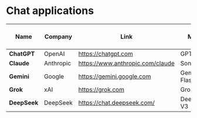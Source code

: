 # Chat applications

| Name              | Company         | Link                            | Model        | Ext API calls |
|-------------------|-----------------|---------------------------------|-------------|---------------|
| **ChatGPT**       | OpenAI          | https://chatgpt.com              | GPT-5       | Yes           |
| **Claude**        | Anthropic       | https://www.anthropic.com/claude | Sonnet 4    | Yes           |
| **Gemini**        | Google          | https://gemini.google.com        | Gemini 2.5 Flash | Yes           |
| **Grok**          | xAI             | https://grok.com                 | Grok 4      | Yes           |
| **DeepSeek**      | DeepSeek        | https://chat.deepseek.com/       | DeepSeek-V3 | No            |

